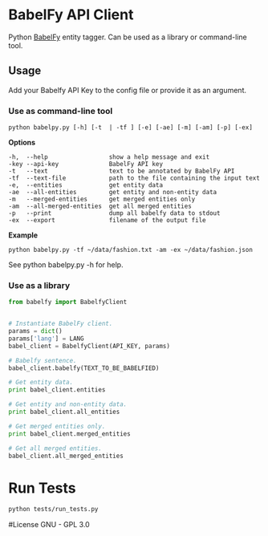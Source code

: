 # BabelFy API Client

Python [BabelFy](http://babelfy.org) entity tagger. Can be used as a library or command-line tool.

## Usage

Add your Babelfy API Key to the config file or provide it as an argument.

### Use as command-line tool

```python babelpy.py [-h] [-t  | -tf ] [-e] [-ae] [-m] [-am] [-p] [-ex]```


**Options**
```
-h,  --help                 show a help message and exit
-key --api-key              BabelFy API key
-t   --text                 text to be annotated by BabelFy API
-tf  --text-file            path to the file containing the input text
-e,  --entities             get entity data
-ae  --all-entities         get entity and non-entity data
-m   --merged-entities      get merged entities only
-am  --all-merged-entities  get all merged entities
-p   --print                dump all babelfy data to stdout
-ex  --export               filename of the output file
```

**Example**

```python babelpy.py -tf ~/data/fashion.txt -am -ex ~/data/fashion.json```

See python babelpy.py -h for help.

### Use as a library
```python
from babelfy import BabelfyClient


# Instantiate BabelFy client.
params = dict()
params['lang'] = LANG
babel_client = BabelfyClient(API_KEY, params)

# Babelfy sentence.
babel_client.babelfy(TEXT_TO_BE_BABELFIED)

# Get entity data.
print babel_client.entities

# Get entity and non-entity data.
print babel_client.all_entities

# Get merged entities only.
print babel_client.merged_entities

# Get all merged entities.
babel_client.all_merged_entities
```

# Run Tests

```bash
python tests/run_tests.py
```

#License
GNU - GPL 3.0
